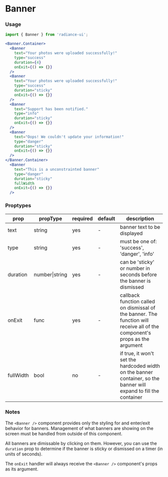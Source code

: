# Banner
### Usage

```jsx
import { Banner } from 'radiance-ui';

<Banner.Container>
  <Banner
    text="Your photos were uploaded successfully!"
    type="success"
    duration={4}
    onExit={() => {}}
  />
  <Banner
    text="Your photos were uploaded successfully!"
    type="success"
    duration="sticky"
    onExit={() => {}}
  />
  <Banner
    text="Support has been notified."
    type="info"
    duration="sticky"
    onExit={() => {}}
  />
  <Banner
    text="Oops! We couldn't update your information!"
    type="danger"
    duration="sticky"
    onExit={() => {}}
  />
</Banner.Container>
  <Banner
    text="This is a unconstrainted banner"
    type="danger"
    duration="sticky"
    fullWidth
    onExit={() => {}}
  />
```

<!-- STORY -->

### Proptypes
| prop     | propType           | required | default | description                                                                                                                  |
|----------|--------------------|----------|---------|------------------------------------------------------------------------------------------------------------------------------|
| text     | string             | yes      | -       | banner text to be displayed                                                                                                   |
| type     | string             | yes      | -       | must be one of: 'success', 'danger', 'info'                                                                                  |
| duration | number&#124;string | yes      | -       | can be 'sticky' or number in seconds before the banner is dismissed                                                           |
| onExit   | func               | yes      | -       | callback function called on dismissal of  the banner. The function will receive all  of the component's props as the argument |
| fullWidth| bool               | no       | -       | if true, it won't set the hardcoded width on the banner container, so the banner will expand to fill the container             |

### Notes
The `<Banner />` component provides only the styling for and enter/exit
behavior for banners. Management of what banners are showing on the screen
must be handled from outside of this component.

All banners are dimissable by clicking on them. However, you can use the
`duration` prop to determine if the banner is sticky or dismissed on a
timer (in units of seconds).

The `onExit` handler will always receive the `<Banner />` component's
props as its argument.
